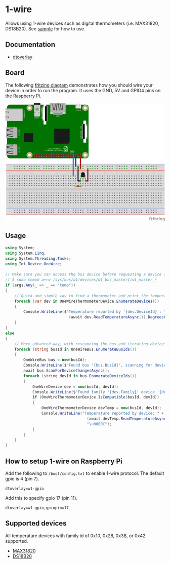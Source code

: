 ﻿# 1-wire

Allows using 1-wire devices such as digital thermometers (i.e. MAX31820, DS18B20). See [sample](samples/README.md) for how to use.

## Documentation

- [dtoverlay](https://pinout.xyz/pinout/1_wire)

## Board

The following [fritzing diagram](onewire-temp.fzz) demonstrates how you should wire your device in order to run the program. It uses the GND, 5V and GPIO4 pins on the Raspberry Pi.

![Raspberry Pi Breadboard diagram](onewire-temp_bb.png)

## Usage

```csharp
using System;
using System.Linq;
using System.Threading.Tasks;
using Iot.Device.OneWire;

// Make sure you can access the bus device before requesting a device scan (or run using sudo)
// $ sudo chmod a+rw /sys/bus/w1/devices/w1_bus_master1/w1_master_*
if (args.Any(_ => _ == "temp"))
{
    // Quick and simple way to find a thermometer and print the temperature
    foreach (var dev in OneWireThermometerDevice.EnumerateDevices())
    {
        Console.WriteLine($"Temperature reported by '{dev.DeviceId}': " +
                            (await dev.ReadTemperatureAsync()).DegreesCelsius.ToString("F2") + "\u00B0C");
    }
}
else
{
    // More advanced way, with rescanning the bus and iterating devices per 1-wire bus
    foreach (string busId in OneWireBus.EnumerateBusIds())
    {
        OneWireBus bus = new(busId);
        Console.WriteLine($"Found bus '{bus.BusId}', scanning for devices ...");
        await bus.ScanForDeviceChangesAsync();
        foreach (string devId in bus.EnumerateDeviceIds())
        {
            OneWireDevice dev = new(busId, devId);
            Console.WriteLine($"Found family '{dev.Family}' device '{dev.DeviceId}' on '{bus.BusId}'");
            if (OneWireThermometerDevice.IsCompatible(busId, devId))
            {
                OneWireThermometerDevice devTemp = new(busId, devId);
                Console.WriteLine("Temperature reported by device: " +
                                    (await devTemp.ReadTemperatureAsync()).DegreesCelsius.ToString("F2") +
                                    "\u00B0C");
            }
        }
    }
}
```

## How to setup 1-wire on Raspberry Pi

Add the following to `/boot/config.txt` to enable 1-wire protocol. The default gpio is 4 (pin 7).

    dtoverlay=w1-gpio

Add this to specify gpio 17 (pin 11).

    dtoverlay=w1-gpio,gpiopin=17

## Supported devices

All temperature devices with family id of 0x10, 0x28, 0x3B, or 0x42 supported.

* [MAX31820](https://datasheets.maximintegrated.com/en/ds/MAX31820.pdf)
* [DS18B20](https://datasheets.maximintegrated.com/en/ds/DS18B20.pdf)
